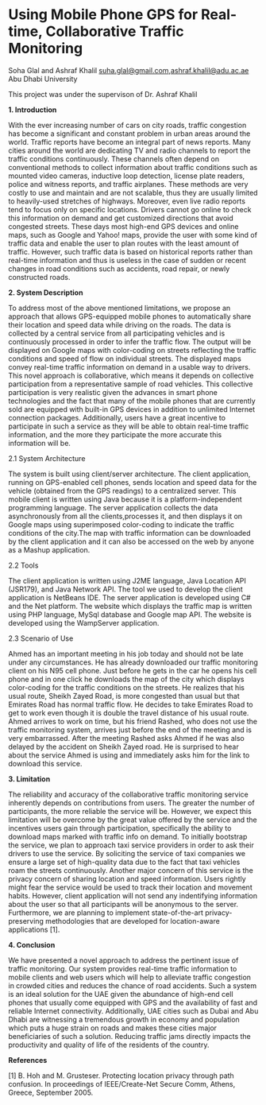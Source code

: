 # Using Mobile Phone GPS for Real-time, Collaborative Traffic Monitoring 

Soha Glal and Ashraf Khalil
suha.glal@gmail.com,ashraf.khalil@adu.ac.ae
Abu Dhabi University

This project was under the supervison of Dr. Ashraf Khalil

<b>1.	Introduction</b>


With the ever increasing number of cars on city roads, traffic congestion has become a significant and constant problem in urban areas around the world. Traffic reports have become an integral part of news reports. Many cities around the world are dedicating TV and radio channels to report the traffic conditions continuously. These channels often depend on conventional methods to collect information about traffic conditions such as mounted video cameras, inductive loop detection, license plate readers, police and witness reports, and traffic airplanes. These methods are very costly to use and maintain and are not scalable, thus they are usually limited to heavily-used stretches of highways. Moreover, even live radio reports tend to focus only on specific locations. Drivers cannot go online to check this information on demand and get customized directions that avoid congested streets. 
These days most high-end GPS devices and online maps, such as Google and Yahoo! maps, provide the user with some kind of traffic data and enable the user to plan routes with the least amount of traffic. However, such traffic data is based on historical reports rather than real-time information and thus is useless in the case of sudden or recent changes in road conditions such as accidents, road repair, or newly constructed roads.

<b>2.	System Description </b>


To address most of the above mentioned limitations, we propose an approach that allows GPS-equipped mobile phones to automatically share their location and speed data while driving on the roads. The data is collected by a central service from all participating vehicles and is continuously processed in order to infer the traffic flow. The output will be displayed on Google maps with color-coding on streets reflecting the traffic conditions and speed of flow on individual streets. The displayed maps convey real-time traffic information on demand in a usable way to drivers. 
This novel approach is collaborative, which means it depends on collective participation from a representative sample of road vehicles. This collective participation is very realistic given the advances in smart phone technologies and the fact that many of the mobile phones that are currently sold are equipped with built-in GPS devices in addition to unlimited Internet connection packages. Additionally, users have a great incentive to participate in such a service as they will be able to obtain real-time traffic information, and the more they participate the more accurate this information will be. 
 	


2.1 System Architecture 


The system is built using client/server architecture. The client application, running on GPS-enabled cell phones, sends location and speed data for the vehicle (obtained from the GPS readings) to a centralized server. This mobile client is written using Java because it is a platform-independent programming language. The server application collects the data asynchronously from all the clients,processes it, and then displays it on Google maps using superimposed color-coding to indicate the traffic conditions of the city.The map with traffic information can be downloaded by the client application and it can also be accessed on the web by anyone as a Mashup application. 

2.2 Tools 


The client application is written using J2ME language, Java Location API (JSR179), and Java Network API. The tool we used to develop the client application is NetBeans IDE. The server application is developed using C# and the Net platform. The website which displays the traffic map is written using PHP language, MySql database and Google map API. The website is developed using the WampServer application.

2.3 Scenario of Use 


Ahmed has an important meeting in his job today and should not be late under any circumstances. He has already downloaded our traffic monitoring client on his N95 cell phone. Just before he gets in the car he opens his cell phone and in one click he downloads the map of the city which displays color-coding for the traffic conditions on the streets. He realizes that his usual route, Sheikh Zayed Road, is more congested than usual but that Emirates Road has normal traffic flow. He decides to take Emirates Road to get to work even though it is double the travel distance of his usual route. Ahmed arrives to work on time, but his friend Rashed, who does not use the traffic monitoring system, arrives just before the end of the meeting and is very embarrassed. After the meeting Rashed asks Ahmed if he was also delayed by the accident on Sheikh Zayed road. He is surprised to hear about the service Ahmed is using and immediately asks him for the link to download this service.

<b>3.	Limitation </b>


The reliability and accuracy of the collaborative traffic monitoring service inherently depends on contributions from users. The greater the number of participants, the more reliable the service will be. However, we expect this limitation will be overcome by the great value offered by the service and the incentives users gain through participation, specifically the ability to download maps marked with traffic info on demand. To initially bootstrap the service, we plan to approach taxi service providers in order to ask their drivers to use the service. By soliciting the service of taxi companies we ensure a large set of high-quality data due to the fact that taxi vehicles roam the streets continuously. Another major concern of this service is the privacy concern of sharing location and speed information. Users rightly might fear the service would be used to track their location and movement habits. However, client application will not send any indentifying information about the user so that all participants will be anonymous to the server. Furthermore, we are planning to implement state-of-the-art privacy-preserving methodologies that are developed for location-aware applications [1]. 


<b>4.	 Conclusion</b>


We have presented a novel approach to address the pertinent issue of traffic monitoring. Our system provides real-time traffic information to mobile clients and web users which will help to alleviate traffic congestion in crowded cities and reduces the chance of road accidents. Such a system is an ideal solution for the UAE given the abundance of high-end cell phones that usually come equipped with GPS and the availability of fast and reliable Internet connectivity. Additionally, UAE cities such as Dubai and Abu Dhabi are witnessing a tremendous growth in economy and population which puts a huge strain on roads and makes these cities major beneficiaries of such a solution. Reducing traffic jams directly impacts the productivity and quality of life of the residents of the country.

<b>References</b>


[1] B. Hoh and M. Grusteser. Protecting location privacy through path confusion. In proceedings of IEEE/Create-Net Secure Comm, Athens, Greece, September 2005.
